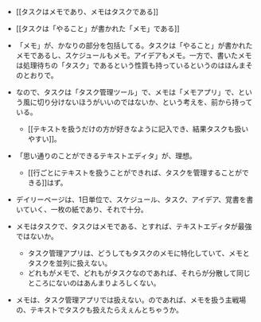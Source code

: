- [[タスクはメモであり、メモはタスクである]]
- [[タスクは「やること」が書かれた「メモ」である]]

- 「メモ」が、かなりの部分を包括してる。タスクは「やること」が書かれたメモであるし、スケジュールもメモ。アイデアもメモ。一方で、書いたメモは処理待ちの「タスク」であるという性質も持っているというのはほんまそのとおりで。
- なので、タスクは「タスク管理ツール」で、メモは「メモアプリ」で、という風に切り分けないほうがいいのではないか、という考えを、前から持っている。
	- [[テキストを扱うだけの方が好きなように記入でき、結果タスクも扱いやすい]]。
- 「思い通りのことができるテキストエディタ」が、理想。
	- [[行ごとにテキストを扱うことができれば、タスクを管理することができる]]はず。
- デイリーページは、1日単位で、スケジュール、タスク、アイデア、覚書を書いていく、一枚の紙であり、それで十分。
- メモはタスクで、タスクはメモである、とすれば、テキストエディタが最強ではないか。
	- タスク管理アプリは、どうしてもタスクのメモに特化していて、メモとタスクを並列に扱えない。
	- どれもがメモで、どれもがタスクなのであれば、それらが分散して同じところにないのはあんまりよろしくない。
- メモは、タスク管理アプリでは扱えない。のであれば、メモを扱う主戦場の、テキストでタスクも扱えたらえぇんとちゃうか。